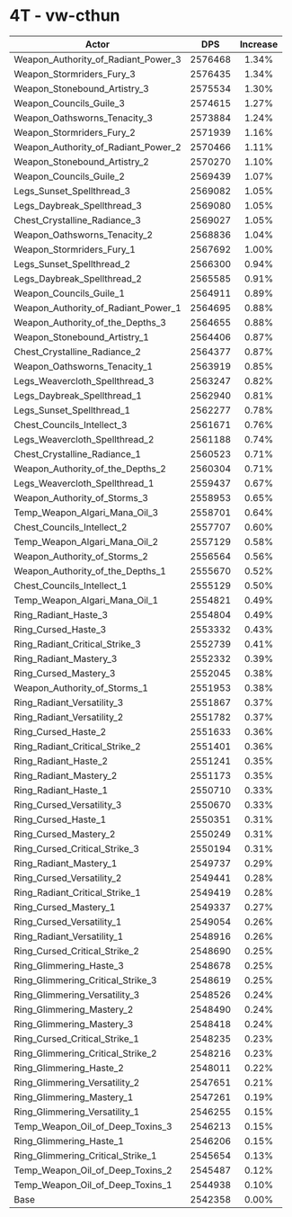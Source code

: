 # 4T - vw-cthun
| Actor | DPS | Increase |
|---|:---:|:---:|
|Weapon_Authority_of_Radiant_Power_3|2576468|1.34%|
|Weapon_Stormriders_Fury_3|2576435|1.34%|
|Weapon_Stonebound_Artistry_3|2575534|1.30%|
|Weapon_Councils_Guile_3|2574615|1.27%|
|Weapon_Oathsworns_Tenacity_3|2573884|1.24%|
|Weapon_Stormriders_Fury_2|2571939|1.16%|
|Weapon_Authority_of_Radiant_Power_2|2570466|1.11%|
|Weapon_Stonebound_Artistry_2|2570270|1.10%|
|Weapon_Councils_Guile_2|2569439|1.07%|
|Legs_Sunset_Spellthread_3|2569082|1.05%|
|Legs_Daybreak_Spellthread_3|2569080|1.05%|
|Chest_Crystalline_Radiance_3|2569027|1.05%|
|Weapon_Oathsworns_Tenacity_2|2568836|1.04%|
|Weapon_Stormriders_Fury_1|2567692|1.00%|
|Legs_Sunset_Spellthread_2|2566300|0.94%|
|Legs_Daybreak_Spellthread_2|2565585|0.91%|
|Weapon_Councils_Guile_1|2564911|0.89%|
|Weapon_Authority_of_Radiant_Power_1|2564695|0.88%|
|Weapon_Authority_of_the_Depths_3|2564655|0.88%|
|Weapon_Stonebound_Artistry_1|2564406|0.87%|
|Chest_Crystalline_Radiance_2|2564377|0.87%|
|Weapon_Oathsworns_Tenacity_1|2563919|0.85%|
|Legs_Weavercloth_Spellthread_3|2563247|0.82%|
|Legs_Daybreak_Spellthread_1|2562940|0.81%|
|Legs_Sunset_Spellthread_1|2562277|0.78%|
|Chest_Councils_Intellect_3|2561671|0.76%|
|Legs_Weavercloth_Spellthread_2|2561188|0.74%|
|Chest_Crystalline_Radiance_1|2560523|0.71%|
|Weapon_Authority_of_the_Depths_2|2560304|0.71%|
|Legs_Weavercloth_Spellthread_1|2559437|0.67%|
|Weapon_Authority_of_Storms_3|2558953|0.65%|
|Temp_Weapon_Algari_Mana_Oil_3|2558701|0.64%|
|Chest_Councils_Intellect_2|2557707|0.60%|
|Temp_Weapon_Algari_Mana_Oil_2|2557129|0.58%|
|Weapon_Authority_of_Storms_2|2556564|0.56%|
|Weapon_Authority_of_the_Depths_1|2555670|0.52%|
|Chest_Councils_Intellect_1|2555129|0.50%|
|Temp_Weapon_Algari_Mana_Oil_1|2554821|0.49%|
|Ring_Radiant_Haste_3|2554804|0.49%|
|Ring_Cursed_Haste_3|2553332|0.43%|
|Ring_Radiant_Critical_Strike_3|2552739|0.41%|
|Ring_Radiant_Mastery_3|2552332|0.39%|
|Ring_Cursed_Mastery_3|2552045|0.38%|
|Weapon_Authority_of_Storms_1|2551953|0.38%|
|Ring_Radiant_Versatility_3|2551867|0.37%|
|Ring_Radiant_Versatility_2|2551782|0.37%|
|Ring_Cursed_Haste_2|2551633|0.36%|
|Ring_Radiant_Critical_Strike_2|2551401|0.36%|
|Ring_Radiant_Haste_2|2551241|0.35%|
|Ring_Radiant_Mastery_2|2551173|0.35%|
|Ring_Radiant_Haste_1|2550710|0.33%|
|Ring_Cursed_Versatility_3|2550670|0.33%|
|Ring_Cursed_Haste_1|2550351|0.31%|
|Ring_Cursed_Mastery_2|2550249|0.31%|
|Ring_Cursed_Critical_Strike_3|2550194|0.31%|
|Ring_Radiant_Mastery_1|2549737|0.29%|
|Ring_Cursed_Versatility_2|2549441|0.28%|
|Ring_Radiant_Critical_Strike_1|2549419|0.28%|
|Ring_Cursed_Mastery_1|2549337|0.27%|
|Ring_Cursed_Versatility_1|2549054|0.26%|
|Ring_Radiant_Versatility_1|2548916|0.26%|
|Ring_Cursed_Critical_Strike_2|2548690|0.25%|
|Ring_Glimmering_Haste_3|2548678|0.25%|
|Ring_Glimmering_Critical_Strike_3|2548619|0.25%|
|Ring_Glimmering_Versatility_3|2548526|0.24%|
|Ring_Glimmering_Mastery_2|2548490|0.24%|
|Ring_Glimmering_Mastery_3|2548418|0.24%|
|Ring_Cursed_Critical_Strike_1|2548235|0.23%|
|Ring_Glimmering_Critical_Strike_2|2548216|0.23%|
|Ring_Glimmering_Haste_2|2548011|0.22%|
|Ring_Glimmering_Versatility_2|2547651|0.21%|
|Ring_Glimmering_Mastery_1|2547261|0.19%|
|Ring_Glimmering_Versatility_1|2546255|0.15%|
|Temp_Weapon_Oil_of_Deep_Toxins_3|2546213|0.15%|
|Ring_Glimmering_Haste_1|2546206|0.15%|
|Ring_Glimmering_Critical_Strike_1|2545654|0.13%|
|Temp_Weapon_Oil_of_Deep_Toxins_2|2545487|0.12%|
|Temp_Weapon_Oil_of_Deep_Toxins_1|2544938|0.10%|
|Base|2542358|0.00%|

